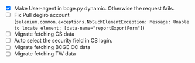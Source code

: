 * [x] Make User-agent in bcge.py dynamic. Otherwise the request fails.
* [ ] Fix Pull degiro account (`selenium.common.exceptions.NoSuchElementException: Message: Unable to locate element: [data-name="reportExportForm"]`)
* [ ] Migrate fetching CS data
* [ ] Auto select the security field in CS login.
* [ ] Migrate fetching BCGE CC data
* [ ] Migrate fetching TW data
